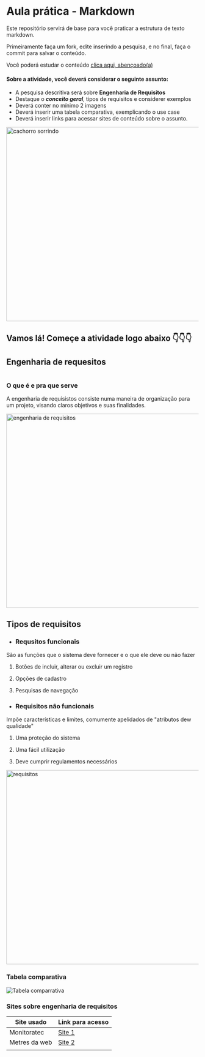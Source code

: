 # Aula prática - Markdown

Este repositório servirá de base para você praticar a estrutura de texto markdown. 

Primeiramente faça um fork, edite inserindo a pesquisa, e no final, faça o commit para salvar o conteúdo.

Você poderá estudar o conteúdo [clica aqui, abençoado(a)](https://docs.pipz.com/central-de-ajuda/learning-center/guia-basico-de-markdown#open)

#### Sobre a atividade, você deverá considerar o seguinte assunto:

- A pesquisa descritiva será sobre **Engenharia de Requisitos**
- Destaque o **_conceito geral_**, tipos de requisitos e considerer exemplos
- Deverá conter no mínimo 2 imagens
- Deverá inserir uma tabela comparativa, exemplicando o use case
- Deverá inserir links para acessar sites de conteúdo sobre o assunto.

<img src="https://www.patasdacasa.com.br/sites/default/files/styles/webp/public/noticias/2022/02/E-possivel-ver-um-cachorro-sorrindo-descubra-e-saiba-como-identificar.jpg.webp?itok=UYmPTLUx" alt="cachorro sorrindo" width="508px">


## Vamos lá! Começe a atividade logo abaixo 👇👇👇

## Engenharia de requesitos <h1>
### O que é e pra que serve
A engenharia de requisistos consiste numa maneira de organização para um projeto, visando claros objetivos e suas finalidades.

<img src="https://encrypted-tbn0.gstatic.com/images?q=tbn:ANd9GcTI_hYThxrzO1OSBMXq0uZ0b9IrbbMoz1DKLg&usqp=CAU" alt="engenharia de requisitos" width="508px">

 ## Tipos de requisitos 

* ### Requsitos funcionais

São as funções que o sistema deve fornecer e o que ele deve ou não fazer

1. Botões de incluir, alterar ou excluir um registro

2. Opções de cadastro

3. Pesquisas de navegação

* ### Requisitos não funcionais

Impõe características e limites, comumente apelidados de "atributos dew qualidade"

1. Uma proteção do sistema

2. Uma fácil utilização

3. Deve cumprir regulamentos necessários 

<img src="https://encrypted-tbn0.gstatic.com/images?q=tbn:ANd9GcQaPWAlFdfgGtsvboXpb4ZjMtub6NcsnEShAzMTTwrLScHQO040K9GsGUr0P6j2fyPQjQE&usqp=CAU" alt="requisitos" width="508px">

### Tabela comparativa
![Tabela comparrativa](https://github.com/luhiroshy/aulaMarkdown/assets/164904163/3345260b-412d-4034-bb1f-db139cdfdc00)


### Sites sobre engenharia de requisitos
 | Site usado    | Link para acesso                                                                                                                                                                                     |
|---------------|------------------------------------------------------------------------------------------------------------------------------------------------------------------------------------------------------|
| Monitoratec   | [Site 1](https://www.monitoratec.com.br/blog/servico-de-engenharia-de-requisitos/#:~:text=A%20engenharia%20de%20requisitos%20oferece,de%20desenvolvimento%2C%20opera%C3%A7%C3%A3o%20e%20manuten%C3%A7%C3%A3o)|
| Metres da web | [Site 2](https://www.mestresdaweb.com.br/tecnologias/requisitos-funcionais-e-nao-funcionais-o-que-sao)       
                                                                                                     |

